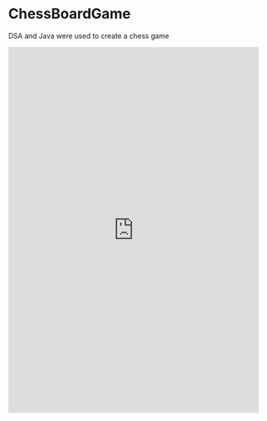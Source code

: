 # ChessBoardGame
DSA and Java were used to create a chess game
<iframe src="https://www.linkedin.com/embed/feed/update/urn:li:ugcPost:7050793861480071168" height="737" width="504" frameborder="0" allowfullscreen="" title="Embedded post"></iframe>
